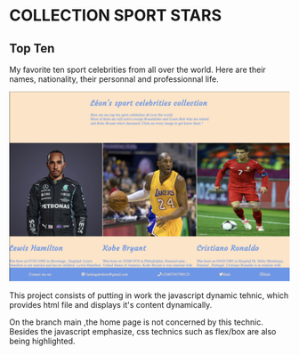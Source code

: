 # COLLECTION SPORT STARS

## Top Ten
My favorite ten sport celebrities from all over the world. Here are their names, nationality, their personnal and professionnal life.

![cover](images/readmeImg.png)

This project consists of putting in work the javascript dynamic tehnic, which provides html file and displays it's content dynamically.

On the branch main ,the home page is not concerned by this technic. Besides the javascript emphasize, css technics such as flex/box are also being highlighted.
